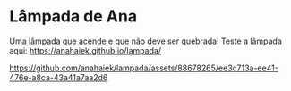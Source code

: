 # Lâmpada de Ana
Uma lâmpada que acende e que não deve ser quebrada!
Teste a lâmpada aqui: https://anahaiek.github.io/lampada/

https://github.com/anahaiek/lampada/assets/88678265/ee3c713a-ee41-476e-a8ca-43a41a7aa2d6

